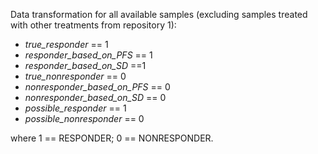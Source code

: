 Data transformation for all available samples (excluding samples treated with other treatments from repository 1):
   * *true_responder* == 1
   * *responder_based_on_PFS* == 1
   * *responder_based_on_SD* ==1
   * *true_nonresponder* == 0
   * *nonresponder_based_on_PFS* == 0
   * *nonresponder_based_on_SD* == 0
   * *possible_responder* == 1
   * *possible_nonresponder* == 0

where 1 == RESPONDER; 0 == NONRESPONDER.
